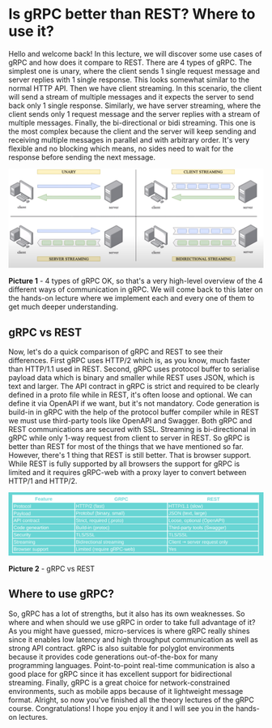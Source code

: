 # Is gRPC better than REST? Where to use it?
Hello and welcome back! In this lecture, we will discover some use cases of gRPC
and how does it compare to REST. There are 4 types of gRPC. The simplest one is
unary, where the client sends 1 single request message and server replies with 
1 single response. This looks somewhat similar to the normal HTTP API. Then we
have client streaming. In this scenario, the client will send a stream of 
multiple messages and it expects the server to send back only 1 single response.
Similarly, we have server streaming, where the client sends only 1 request 
message and the server replies with a stream of multiple messages. Finally,
the bi-directional or bidi streaming. This one is the most complex because the 
client and the server will keep sending and receiving multiple messages in
parallel and with arbitrary order. It's very flexible and no blocking which 
means, no sides need to wait for the response before sending the next message.

![4_types_of_gRPC](images/lecture5/4_types_of_gRPC_eng.png)

**Picture 1** - 4 types of gRPC
OK, so that's a very high-level overview of the 4 different ways of 
communication in gRPC. We will come back to this later on the hands-on lecture
where we implement each and every one of them to get much deeper understanding.
## gRPC vs REST
Now, let's do a quick comparison of gRPC and REST to see their differences.
First gRPC uses HTTP/2 which is, as you know, much faster than HTTP/1.1 used in
REST. Second, gRPC uses protocol buffer to serialise payload data which is
binary and smaller while REST uses JSON, which is text and larger. The API
contract in gRPC is strict and required to be clearly defined in a proto file
while in REST, it's often loose and optional. We can define it via OpenAPI if
we want, but it's not mandatory. Code generation is build-in in gRPC with the 
help of the protocol buffer compiler while in REST we must use third-party
tools like OpenAPI and Swagger. Both gRPC and REST communications are secured
with SSL. Streaming is bi-directional in gRPC while only 1-way request from 
client to server in REST. So gRPC is better than REST for most of the things 
that we have mentioned so far. However, there's 1 thing that REST is still
better. That is browser support. While REST is fully supported by all browsers
the support for gRPC is limited and it requires gRPC-web with a proxy layer to
convert between HTTP/1 and HTTP/2.

![gRPC_vs_REST](images/lecture5/gRPC_vs_REST_eng.png)

**Picture 2** - gRPC vs REST
## Where to use gRPC?
So, gRPC has a lot of strengths, but it also has its own weaknesses. So where 
and when should we use gRPC in order to take full advantage of it? As you might
have guessed, micro-services is where gRPC really shines since it enables low 
latency and high throughput communication as well as strong API contract. gRPC 
is also suitable for polyglot environments because it provides code generations
out-of-the-box for many programming languages. Point-to-point real-time 
communication is also a good place for gRPC since it has excellent support for
bidirectional streaming. Finally, gRPC is a great choice for 
network-constrained environments, such as mobile apps because of it lightweight
message format.
Alright, so now you've finished all the theory lectures of the gRPC course.
Congratulations! I hope you enjoy it and I will see you in the hands-on
lectures.